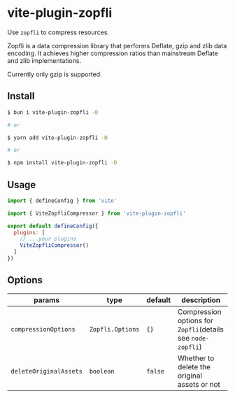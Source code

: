 # vite-plugin-zopfli

Use `zopfli` to compress resources.

Zopfli is a data compression library that performs Deflate, gzip and zlib data encoding. It achieves higher compression ratios than mainstream Deflate and zlib implementations.

Currently only gzip is supported.

## Install

```bash
$ bun i vite-plugin-zopfli -D

# or

$ yarn add vite-plugin-zopfli -D

# or

$ npm install vite-plugin-zopfli -D
```

## Usage

```js
import { defineConfig } from 'vite'

import { ViteZopfliCompressor } from 'vite-plugin-zopfli'

export default defineConfig({
  plugins: [
    // ...your plugins
    ViteZopfliCompressor()
  ]
})
```

## Options

| params                 | type                                          | default                                                      | description                                                                                |
| ---------------------- | --------------------------------------------- | ------------------------------------------------------------ | ------------------------------------------------------------------------------------------ |
| `compressionOptions`   | `Zopfli.Options`                          | `{}`                                                         | Compression options for `Zopfli`(details see `node-zopfli`)                             |
| `deleteOriginalAssets` | `boolean`                                     | `false`                                                      | Whether to delete the original assets or not                                               |
